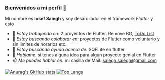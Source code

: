 ### Bienvenidos a mi perfil 👋

Mi nombre es **Iosef Saiegh** y soy desarollador en el framework _Flutter_ y esto
<!--
**IosefSaiegh/IosefSaiegh** is a ✨ _special_ ✨ repository because its `README.md` (this file) appears on your GitHub profile. -->
- 🔭 _Estoy trabajondo en:_ 2 proyectos de Flutter. Remove BG, [ToDo List](https://github.com/IosefSaiegh/todo_tasks)
- 👯 _Estoy buscando colaborar en:_ proyectos de Flutter como voluntario y sin limites de horarios etc.
- 🤔 _Estoy buscando ayuda acerca de:_ SQFLite en flutter
- 💬 _Hablame:_ si tenes alguna idea para algun proyecto genial en Flutter
- 📫 _Me puedes hablar en:_ mi casilla de Mail: saiegh.saiegh@gmail.com

[![Anurag's GitHub stats](https://github-readme-stats.vercel.app/api?username=iosefsaiegh&show_icons=true&theme=dark)](https://github.com/anuraghazra/github-readme-stats)
[![Top Langs](https://github-readme-stats.vercel.app/api/top-langs/?username=iosefsaiegh)](https://github.com/anuraghazra/github-readme-stats)

